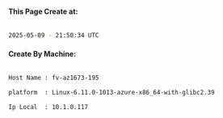 
   
#### This Page Create at:

```bash

2025-05-09 - 21:50:34 UTC

```

#### Create By Machine:

```bash

Host Name : fv-az1673-195

platform  : Linux-6.11.0-1013-azure-x86_64-with-glibc2.39

Ip Local  : 10.1.0.117

```

